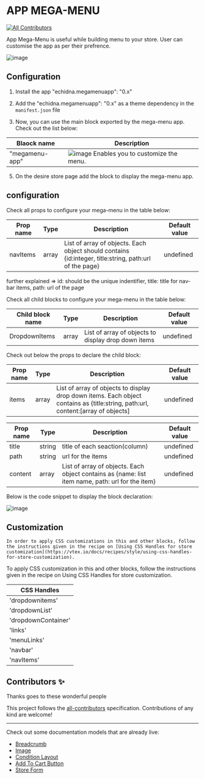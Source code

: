 
# APP MEGA-MENU

<!-- DOCS-IGNORE:start -->
<!-- ALL-CONTRIBUTORS-BADGE:START - Do not remove or modify this section -->
[![All Contributors](https://img.shields.io/badge/all_contributors-0-orange.svg?style=flat-square)](#contributors-)
<!-- ALL-CONTRIBUTORS-BADGE:END -->
<!-- DOCS-IGNORE:end -->

App Mega-Menu is useful while building menu to your store. User can customise the app as per their prefrence.

![image](https://user-images.githubusercontent.com/93201110/153180447-6d301081-ff0a-4d4e-8b55-e53fe4c7ef69.png)

## Configuration 

1. Install the app "echidna.megamenuapp": "0.x"
2. Add the "echidna.megamenuapp": "0.x" as a theme dependency in the `manifest.json` file

3. Now, you can use the main block exported by the mega-menu app. Check out the list below:

| Blaock name    |           Description    |                                                                                                                             
| ------------ |  --------------------------------------------------------------------------------------------------------------------------------------------- | 
| "megamenu-app"     |   ![image](https://user-images.githubusercontent.com/93201110/148353803-f3e867d2-4fe0-4166-94be-c9aa271df4c4.png) Enables you to customize the menu.            |

5. On the desire store page add the block to display the mega-menu app. 

## configuration

Check all props to configure your mega-menu in the table below:

| Prop name    | Type            | Description    | Default value                                                                                                                               |
| ------------ | --------------- | --------------------------------------------------------------------------------------------------------------------------------------------- | ---------- | 
| navItems      | array       | List of array of objects. Each object should contains {id:integer, title:string, path:url of the page}      | undefined     |

further explained => id: should be the unique indentifier, title: title for nav-bar items, path: url of the page


Check all child blocks to configure your mega-menu in the table below:

| Child block name    | Type            | Description    | Default value                                                                                                                               |
| ------------ | --------------- | --------------------------------------------------------------------------------------------------------------------------------------------- | ---------- | 
| DropdownItems      | array       | List of array of objects to display drop down items     | undefined     |

Check out below the props to declare the child block:

| Prop name      | Type            | Description    | Default value                                                                                                                               |
| ------------ | --------------- | --------------------------------------------------------------------------------------------------------------------------------------------- | ---------- | 
| items      | array       | List of array of objects to display drop down items. Each object contains as {title:string, path:url, content:[array of objects]    | undefined     |

| Prop name    | Type            | Description    | Default value                                                                                                                               |
| ------------ | --------------- | --------------------------------------------------------------------------------------------------------------------------------------------- | ---------- | 
| title      | string       |  title of each seaction(column)   | undefined     |
| path      | string       |  url for the items   | undefined     |
| content      | array       |  List of array of objects. Each object contains as {name: list item name, path: url for the item} | undefined     |


Below is the code snippet to display the block declaration:

![image](https://user-images.githubusercontent.com/93201110/153182787-6d29753d-650b-478a-869b-f2bc787d6515.png)

## Customization

`In order to apply CSS customizations in this and other blocks, follow the instructions given in the recipe on [Using CSS Handles for store customization](https://vtex.io/docs/recipes/style/using-css-handles-for-store-customization).`

To apply CSS customization in this and other blocks, follow the instructions given in the recipe on Using CSS Handles for store customization.

| CSS Handles |
| ----------- | 
| 'dropdownitems'|
| 'dropdownList'|
| 'dropdownContainer'|
|  'links'|
|  'menuLinks'|
|  'navbar'|
|  'navItems'|


## Contributors ✨

Thanks goes to these wonderful people

<!-- ALL-CONTRIBUTORS-LIST:START - Do not remove or modify this section -->
<!-- prettier-ignore-start -->
<!-- markdownlint-disable -->
<!-- markdownlint-enable -->
<!-- prettier-ignore-end -->
<!-- ALL-CONTRIBUTORS-LIST:END -->

This project follows the [all-contributors](https://github.com/all-contributors/all-contributors) specification. Contributions of any kind are welcome!

<!-- DOCS-IGNORE:end -->

---- 

Check out some documentation models that are already live: 
- [Breadcrumb](https://github.com/vtex-apps/breadcrumb)
- [Image](https://vtex.io/docs/components/general/vtex.store-components/image)
- [Condition Layout](https://vtex.io/docs/components/all/vtex.condition-layout@1.1.6/)
- [Add To Cart Button](https://vtex.io/docs/components/content-blocks/vtex.add-to-cart-button@0.9.0/)
- [Store Form](https://vtex.io/docs/components/all/vtex.store-form@0.3.4/)

